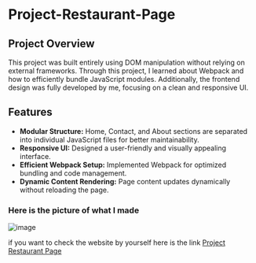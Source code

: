 # Project-Restaurant-Page

## Project Overview  
This project was built entirely using DOM manipulation without relying on external frameworks. Through this project, I learned about Webpack and how to efficiently bundle JavaScript modules. Additionally, the frontend design was fully developed by me, focusing on a clean and responsive UI.  

## Features  
- **Modular Structure:** Home, Contact, and About sections are separated into individual JavaScript files for better maintainability.  
- **Responsive UI:** Designed a user-friendly and visually appealing interface.  
- **Efficient Webpack Setup:** Implemented Webpack for optimized bundling and code management.  
- **Dynamic Content Rendering:** Page content updates dynamically without reloading the page.  

### Here is the picture of what I made

![image](![image](https://github.com/user-attachments/assets/665ba27f-516b-4f38-8968-d2135bfb02f0))

if you want to check the website by yourself here is the link
[Project Restaurant Page](https://samamakarim092.github.io/Project-Todo-List-1/)
